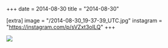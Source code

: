 +++
date = 2014-08-30
title = "2014-08-30"

[extra]
image = "/2014-08-30_19-37-39_UTC.jpg"
instagram = "https://instagram.com/p/sVZxt3oILQ"
+++

<img src="/2014-08-30_19-37-39_UTC.jpg" />
